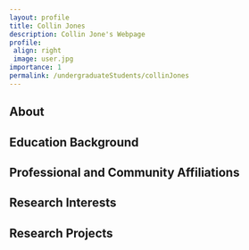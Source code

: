 ```yaml
---
layout: profile
title: Collin Jones
description: Collin Jone's Webpage
profile:
 align: right
 image: user.jpg
importance: 1
permalink: /undergraduateStudents/collinJones
---
```


## About

## Education Background

## Professional and Community Affiliations

## Research Interests

## Research Projects
